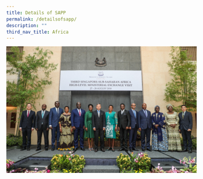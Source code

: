 ```yaml
---
title: Details of SAPP
permalink: /detailsofsapp/
description: ""
third_nav_title: Africa
---
```

![Third  Singapore-Sub Saharan Africa High-Level Ministerial Exchange Visit](/images/African%20Study%20Visit%20photo.jpeg)